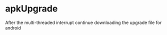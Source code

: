 apkUpgrade
==========

After the multi-threaded interrupt continue downloading the upgrade file for android
